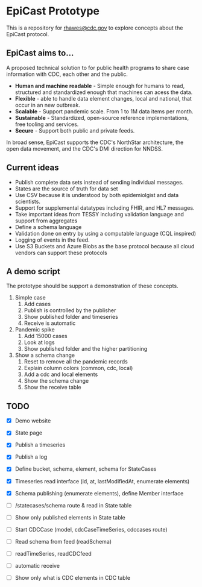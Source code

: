 # EpiCast Prototype

This is a repository for rhawes@cdc.gov to explore concepts about the EpiCast protocol.

## EpiCast aims to...
A proposed technical solution to for public health programs to share case information with CDC, each other and the public.

* **Human and machine readable** - Simple enough for humans to read, structured and standardized enough that machines can acess the data.
* **Flexible** - able to handle data element changes, local and national, that occur in an new outbreak.
* **Scalable** - Support pandemic scale. From 1 to 1M data items per month.
* **Sustainable** - Standardized, open-source reference implementations, free tooling and services.
* **Secure** - Support both public and private feeds.

In broad sense, EpiCast supports the CDC's NorthStar architecture, the open data movement, and the CDC's DMI direction for NNDSS.

## Current ideas

* Publish complete data sets instead of sending individual messages.
* States are the source of truth for data set
* Use CSV because it is understood by both epidemiolgist and data scientists.
* Support for supplemental datatypes including FHIR, and HL7 messages.
* Take important ideas from TESSY including validation language and support from aggregates
* Define a schema language
* Validation done on entry by using a computable language (CQL inspired)
* Logging of events in the feed.
* Use S3 Buckets and Azure Blobs as the base protocol because all cloud vendors can support these protocols

## A demo script
The prototype should be support a demonstration of these concepts.

1. Simple case
    1. Add cases
    2. Publish is controlled by the publisher
    3. Show published folder and timeseries
    4. Receive is automatic
2. Pandemic spike
    1. Add 15000 cases
    2. Look at logs
    6. Show published folder and the higher partitioning
3. Show a schema change
    1. Reset to remove all the pandemic records
    2. Explain column colors (common, cdc, local)
    3. Add a cdc and local elements
    3. Show the schema change
    3. Show the receive table

## TODO
- [x] Demo website
- [x] State page
- [x] Publish a timeseries
- [x] Publish a log
- [x] Define bucket, schema, element, schema for StateCases
- [x] Timeseries read interface (id, at, lastModifiedAt, enumerate elements)
- [x] Schema publishing (enumerate elements), define Member interface
- [ ] /statecases/schema route & read in State table
- [ ] Show only published elements in State table
- [ ] Start CDCCase (model, cdcCaseTimeSeries, cdccases route)
- [ ] Read schema from feed (readSchema)
- [ ] readTimeSeries, readCDCfeed
- [ ] automatic receive
- [ ] Show only what is CDC elements in CDC table



